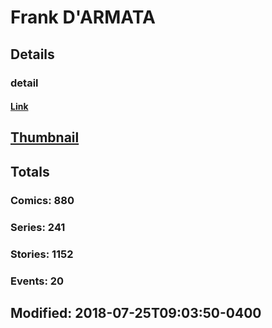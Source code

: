 # Frank  D'ARMATA 
## Details
### detail
#### [Link](http://marvel.com/comics/creators/8504/frank_darmata?utm_campaign=apiRef&utm_source=225578a89fc76f3d20fbffda5d17a88d)
## [Thumbnail](http://i.annihil.us/u/prod/marvel/i/mg/2/90/4bb7c8e9b5beb.jpg)
## Totals
### Comics: 880
### Series: 241
### Stories: 1152
### Events: 20
## Modified: 2018-07-25T09:03:50-0400